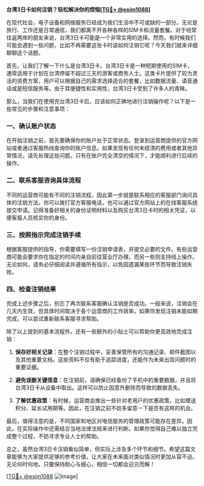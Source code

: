 **台湾3日卡如何注销？轻松解决你的烦恼[[TG💪+ @esim1088](https://t.me/s/esim1088)]**

在现代社会，电子设备和网络服务已经成为我们生活中不可或缺的一部分。无论是旅行、工作还是日常通信，我们都离不开各种各样的SIM卡和流量套餐。对于经常往返两岸的朋友来说，台湾3日卡可能是一个非常实用的选择。然而，有时候我们可能会遇到一些问题，比如不再需要这张卡时该如何注销它呢？今天我们就来详细聊聊这个话题。

首先，让我们了解一下什么是台湾3日卡。台湾3日卡是一种短期使用的SIM卡，通常适用于计划在台湾停留不超过三天的游客或商务人士。这类卡片提供了较为灵活的资费方案，用户可以根据自己的需求选择适合的套餐，比如数据流量、语音通话或是短信服务等。由于其便捷性和实用性，台湾3日卡受到了许多人的青睐。

那么，当我们在使用完台湾3日卡后，应该如何正确地进行注销操作呢？以下是一些常见的步骤和注意事项：

### 一、确认账户状态

在开始注销之前，首先要确保你的账户处于正常状态。登录到运营商提供的官方网站或者通过客服热线查询你的账户信息。如果发现有任何未结清的费用或者其他异常情况，请先处理这些问题。只有在账户完全清空的情况下，才能顺利进行后续的操作。

### 二、联系客服咨询具体流程

不同的运营商可能有不同的注销流程，因此第一步就是联系相应的客服部门询问具体的注销方法。你可以拨打官方客服电话，也可以通过官方网站上的在线客服系统提交申请。记得准备好相关的身份证明材料以及购买台湾3日卡时的相关凭证，以便客服人员核实你的身份。

### 三、按照指示完成注销手续

根据客服提供的指导，你需要填写一份注销申请表，并提交必要的文件。有些运营商可能会要求你在指定的时间内亲自前往营业厅办理，而另一些则支持线上操作。无论如何，请务必仔细阅读并遵循所有指示，以免因遗漏某些环节而导致注销失败。

### 四、检查注销结果

完成上述步骤之后，别忘了再次联系客服确认注销是否成功。一般来说，注销会在几天内生效，但具体时间取决于各个运营商的工作效率。如果你发现注销未能如期完成，可以尝试重新联系客服寻求帮助。

除了以上提到的基本流程外，还有一些额外的小贴士可以帮助你更高效地完成注销：

1. **保存好相关记录**：在整个注销过程中，妥善保管所有的沟通记录、邮件截图以及其他重要文档。这些资料不仅有助于追踪进度，还能作为未来出现问题时的重要证据。
   
2. **避免误删关键信息**：在注销前，请确保已经备份了手机中的重要数据，并且将台湾3日卡从设备中取出。这样可以防止因意外删除而导致的数据丢失。

3. **了解优惠政策**：有时候，运营商会推出一些针对老用户的优惠政策，比如赠送积分、延长试用期等。因此，在注销之前不妨多留意一下是否有这样的机会。

最后，值得注意的是，不同国家和地区对电信服务的管理政策可能存在差异。因此，在实际操作中还需结合当地法律法规来进行判断。如果你觉得自己难以独立完成整个过程，不妨寻求专业人士的帮助。

总之，虽然台湾3日卡注销看似简单，但实际上涉及多个环节和细节。希望这篇文章能够为大家提供足够的参考价值，让大家在未来面对类似情况时更加从容不迫。无论何时何地，只要保持耐心与细心，相信一切都会迎刃而解！

[[TG💪+ @esim1088](https://t.me/s/esim1088) ![Image](https://i.postimg.cc/4NQfJmqS/Snipaste-2025-05-13-00-14-12.png)]